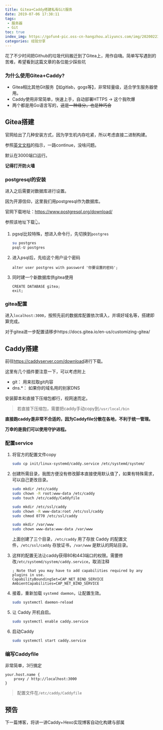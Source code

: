 ```yaml
---
title: Gitea+Caddy搭建私有Git服务
date: 2019-07-06 17:38:11
tags: 
 - 服务器
 - Git
toc: true
index_img: https://gofun4-pic.oss-cn-hangzhou.aliyuncs.com/img/20200223141743.png
categories: 经验分享
---
```


花了不少时间把Github的垃圾代码搬迁到了Gitea上，用作自嗨。简单写写遇到的苦难，希望看到这篇文章的各位能少踩些坑

### 为什么使用Gitea+Caddy?

- Gitea相比其他Git服务【如gitlab，gogs等】，非常轻量级，适合学生服务器使用。
- Caddy使用非常简单，快速上手，自动部署HTTPS -> 这个我吹爆
- 两个都是用Go语言写的，<del>这是一种缘分，也是种巧合</del>

<!--more-->

## Gitea搭建

官网给出了几种安装方式，因为学生机内存吃紧，所以考虑直接二进制构建。

参照[英文文档](<https://docs.gitea.io/en-us/install-from-binary/>)的指示，一路continue，没啥问题。

默认在3000端口运行。

**记得打开防火墙**

### postgresql的安装

进入之后需要对数据库进行设置。

因为开源信仰，这里我们用postgresql作为数据库。

官网下载地址：https://www.postgresql.org/download/

参照该地址下载👆。

1. pgsql比较特殊，想进入命令行，先切换到`postgres`

   ```bash
   su postgres
   psql-U postgres
   ```

   

2. 进入psql后，先给这个用户设个密码

    ```
    alter user postgres with password '你要设置的密码';
    ```

3. 同时建一个新数据库供gitea使用

    ```
    CREATE DATABASE gitea;
    exit;
    ```



### gitea配置

进入`localhost:3000`，按照先前的数据库配置依次填入，并填好域名等，搭建即算完成。

对于gitea进一步配置请移步https://docs.gitea.io/en-us/customizing-gitea/



## Caddy搭建

前往<https://caddyserver.com/download>进行下载。

这里有几个插件要注意一下，可以考虑附上

- git： 用来拉取git内容
- dns.*： 如果你的域名用的别家DNS

安装脚本和直接下压缩包都行，视网速而定。

> 若直接下压缩包，需要把caddy手动copy到`/usr/local/bin`



**直接跑caddy是非常不合适的，因为Caddyfile分散在各地，不利于统一管理。**

**万幸的是我们可以使用守护进程。**



### 配置service

1. 将官方的配置文件copy

   ```bash
   sudo cp init/linux-systemd/caddy.service /etc/systemd/system/
   ```

2. 创建所需目录，我图方便没有修改脚本直接使用默认值了，如果有特殊需求，可以自己更改目录。

   ```bash
   sudo mkdir /etc/caddy
   sudo chown -R root:www-data /etc/caddy
   sudo touch /etc/caddy/Caddyfile
   
   sudo mkdir /etc/ssl/caddy
   sudo chown -R www-data:root /etc/ssl/caddy
   sudo chmod 0770 /etc/ssl/caddy
   
   sudo mkdir /var/www
   sudo chown www-data:www-data /var/www
   
   ```

   上面创建了三个目录，`/etc/caddy` 用了存放 Caddy 的配置文件，`/etc/ssl/caddy` 存放证书，`/var/www` 是默认的网站目录。

3. 这样的配置无法让caddy获得80和443端口的权限。需要修改`/etc/systemd/system/caddy.service`，取消注释

   ```
   ; Note that you may have to add capabilities required by any plugins in use.
   CapabilityBoundingSet=CAP_NET_BIND_SERVICE
   AmbientCapabilities=CAP_NET_BIND_SERVICE
   ```

4. 接着，重新加载 `systemd daemon`，让配置生效。

   ```bash
   sudo systemctl daemon-reload
   ```

5. 让 Caddy 开机自启。

   ```bash
   sudo systemctl enable caddy.service
   ```

6. 启动Caddy

   ```bash
   sudo systemctl start caddy.service
   ```


### 编写Caddyfile

非常简单，3行搞定

```
your.host.name {
	proxy / http://localhost:3000
}
```

> 配置文件在`/etc/caddy/Caddyfile`



## 预告

下一篇博客，将讲一讲Caddy+Hexo实现博客自动化构建与部属
